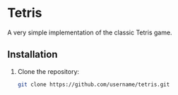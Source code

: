 # Tetris

A very simple implementation of the classic Tetris game.

## Installation

1. Clone the repository:
   ```bash
   git clone https://github.com/username/tetris.git
